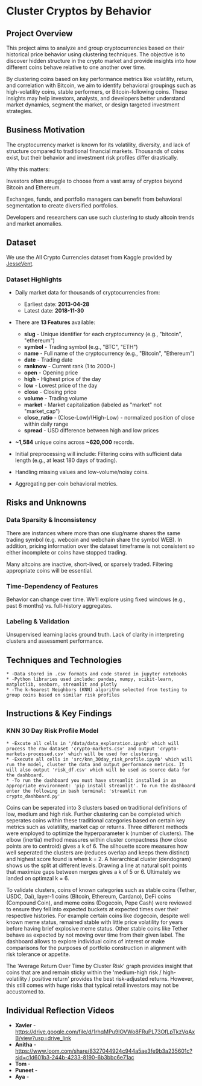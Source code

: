 # Cluster Cryptos by Behavior

## Project Overview
This project aims to analyze and group cryptocurrencies based on their historical price behavior using clustering techniques. The objective is to discover hidden structure in the crypto market and provide insights into how different coins behave relative to one another over time.

By clustering coins based on key performance metrics like volatility, return, and correlation with Bitcoin, we aim to identify behavioral groupings such as high-volatility coins, stable performers, or Bitcoin-following coins. These insights may help investors, analysts, and developers better understand market dynamics, segment the market, or design targeted investment strategies.

## Business Motivation
The cryptocurrency market is known for its volatility, diversity, and lack of structure compared to traditional financial markets. Thousands of coins exist, but their behavior and investment risk profiles differ drastically.

Why this matters:

Investors often struggle to choose from a vast array of cryptos beyond Bitcoin and Ethereum.

Exchanges, funds, and portfolio managers can benefit from behavioral segmentation to create diversified portfolios.

Developers and researchers can use such clustering to study altcoin trends and market anomalies.

## Dataset
We use the All Crypto Currencies dataset from Kaggle provided by [JesseVent](https://www.kaggle.com/datasets/jessevent/all-crypto-currencies).

### Dataset Highlights

* Daily market data for thousands of cryptocurrencies from:
    * Earliest date: **2013-04-28**
    * Latest date: **2018-11-30**

* There are **13 Features** available:

    * **slug** - Unique identifier for each cryptocurrency (e.g., "bitcoin", "ethereum")
    * **symbol** - Trading symbol (e.g., "BTC", "ETH")
    * **name** - Full name of the cryptocurrency (e.g., "Bitcoin", "Ethereum")
    * **date** - Trading date
    * **ranknow** - Current rank (1 to 2000+)
    * **open** - Opening price 
    * **high** - Highest price of the day 
    * **low** - Lowest price of the day 
    * **close** - Closing price 
    * **volume** - Trading volume 
    * **market** - Market capitalization (labeled as "market" not "market_cap")
    * **close_ratio** - (Close-Low)/(High-Low) - normalized position of close within daily range
    * **spread** - USD difference between high and low prices

* **~1,584** unique coins across **~620,000** records.

* Initial preprocessing will include:
Filtering coins with sufficient data length (e.g., at least 180 days of trading).
* Handling missing values and low-volume/noisy coins.
* Aggregating per-coin behavioral metrics.

## Risks and Unknowns

### Data Sparsity & Inconsistency
There are instances where more than one slug/name shares the same trading symbol (e.g. webcoin and webchain share the symbol WEB). In addition, pricing information over the dataset timeframe is not consistent so either incomplete or coins have stopped trading.

Many altcoins are inactive, short-lived, or sparsely traded. Filtering appropriate coins will be essential.

### Time-Dependency of Features
Behavior can change over time. We'll explore using fixed windows (e.g., past 6 months) vs. full-history aggregates.

### Labeling & Validation
Unsupervised learning lacks ground truth. Lack of clarity in interpreting clusters and assessment performance.

## Techniques and Technologies
    * -Data stored in .csv formats and code stored in jupyter notebooks
    * -Python libraries used include: pandas, numpy, scikit-learn, matplotlib, seaborn, streamlit and plotly
    * -The k-Nearest Neighbors (KNN) algorithm selected from testing to group coins based on similar risk profiles

## Instructions & Key Findings

### KNN 30 Day Risk Profile Model
    * -Excute all cells in '/data/data_exploration.ipynb' which will process the raw dataset 'crypto-markets.csv' and output 'crypto-markets-processed.csv' which will be used for clustering.
    * -Execute all cells in 'src/knn_30day_risk_profile.ipynb' which will run the model, cluster the data and output performance metrics. It will also output 'risk_df.csv' which will be used as source data for the dashboard.
    * -To run the dashboard you must have streamlit installed in an appropriate environment: 'pip install streamlit'. To run the dashboard enter the following in bash terminal: 'streamlit run crypto_dashboard.py'

Coins can be seperated into 3 clusters based on traditional definitions of low, medium and high risk. Further clustering can be completed which seperates coins within these traditional categories based on certain key metrics such as volatility, market cap or returns. Three different methods were employed to optimize the hyperparameter k (number of clusters). The elbow (inertia) method measures within cluster compactness (how close points are to centroid) gives a k of 6. The silhouette score measures how well seperated the clusters are (reduces overlap and keeps them distinct) and highest score found is when k = 2. A hierarchical cluster (dendogram) shows us the split at different levels. Drawing a line at natural split points that maximize gaps between merges gives a k of 5 or 6. Ultimately we landed on optimzal k = 6.

To validate clusters, coins of known categories such as stable coins (Tether, USDC, Dai), layer-1 coins (Bitcoin, Ethereum, Cardano), DeFi coins (Compound Coin), and meme coins (Dogecoin, Pepe Cash) were reviewed to ensure they fell into expected buckets at expected times over their respective histories. For example certain coins like dogecoin, despite well known meme status, remained stable with little price volatility for years before having brief explosive meme status. Other stable coins like Tether behave as expected by not moving over time from their given label. The dashboard allows to explore individual coins of interest or make comparisons for the purposes of portfolio construction in alignment with risk tolerance or appetite.

The 'Average Return Over Time by Cluster Risk' graph provides insight that coins that are and remain sticky within the 'medium-high risk / high-volatility / positive return' provides the best risk-adjusted returns. However, this still comes with huge risks that typical retail investors may not be accustomed to.

## Individual Reflection Videos
   * **Xavier** - https://drive.google.com/file/d/1rhqMPu9IOVWo8FRuPL73OfLpTkzVqAxB/view?usp=drive_link
   * **Anitha** -https://www.loom.com/share/8327044924c944a5ae3fe9b3a235601c?sid=c1d601b3-244b-4233-8190-6b3bbc6e71ac
   * **Tom** -
   * **Puneet** -
   * **Aya** - 

